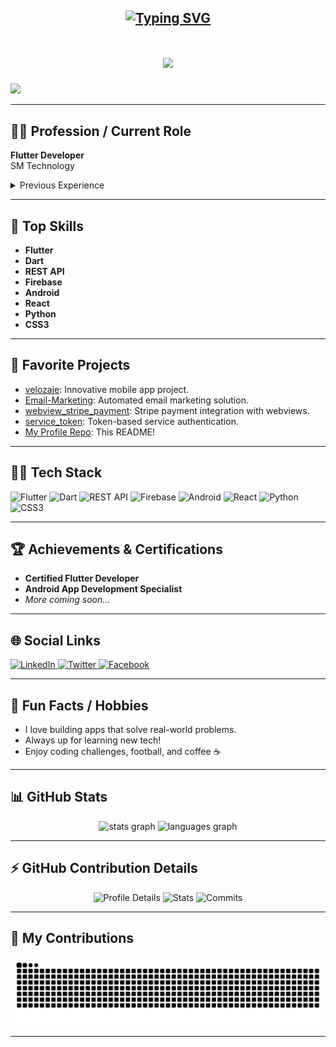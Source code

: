 <!-- 
👋 Hi! My name is Md Nishad, a passionate Flutter Developer at SM Technology.
Previously, I worked as a Mobile App Developer at Cellsweb IT Solutions Ltd.
-->

<h2 align="center">
  <a href="https://git.io/typing-svg">
    <img src="https://readme-typing-svg.demolab.com?font=Fira+Code&pause=1000&color=FF0000&center=true&vCenter=true&width=435&lines=Welcome+to+my+profile!" alt="Typing SVG" />
  </a>
</h2>

<h1 align="center">
  <img src="https://readme-typing-svg.herokuapp.com/?font=Righteous&size=35&center=true&vCenter=true&width=500&height=70&duration=4000&color=FF0000&lines=Hi+There!+👋;+I'm+Nishad+Miah!;+Flutter+Developer" />
</h1>

![](https://komarev.com/ghpvc/?username=NishadMiah&color=red)

---

## 👨‍💻 Profession / Current Role
**Flutter Developer**  
SM Technology

<details>
  <summary>Previous Experience</summary>
  <ul>
    <li><strong>Mobile App Developer</strong> — Cellsweb IT Solutions Ltd</li>
  </ul>
</details>

---

## 🚀 Top Skills
- **Flutter**
- **Dart**
- **REST API**
- **Firebase**
- **Android**
- **React**
- **Python**
- **CSS3**

---

## 🌟 Favorite Projects

- [velozaje](https://github.com/Mdsumon743/velozaje): Innovative mobile app project.
- [Email-Marketing](https://github.com/NishadMiah/Email-Marketing): Automated email marketing solution.
- [webview_stripe_payment](https://github.com/NishadMiah/webview_stripe_payment): Stripe payment integration with webviews.
- [service_token](https://github.com/shohanur55/service_token): Token-based service authentication.
- [My Profile Repo](https://github.com/NishadMiah/NishadMiah): This README!

---

## 🧑‍💻 Tech Stack

<div align="left">
  <img src="https://cdn.jsdelivr.net/gh/devicons/devicon/icons/flutter/flutter-original.svg" height="30" width="30" alt="Flutter" />
  <img src="https://cdn.jsdelivr.net/gh/devicons/devicon/icons/dart/dart-original.svg" height="30" width="30" alt="Dart" />
  <img src="https://img.shields.io/badge/REST%20API-ff0000?style=flat-square&logo=api" height="30" alt="REST API" />
  <img src="https://cdn.jsdelivr.net/gh/devicons/devicon/icons/firebase/firebase-plain.svg" height="30" width="30" alt="Firebase" />
  <img src="https://cdn.jsdelivr.net/gh/devicons/devicon/icons/android/android-original.svg" height="30" width="30" alt="Android" />
  <img src="https://cdn.jsdelivr.net/gh/devicons/devicon/icons/react/react-original.svg" height="30" width="30" alt="React" />
  <img src="https://cdn.jsdelivr.net/gh/devicons/devicon/icons/python/python-original.svg" height="30" width="30" alt="Python" />
  <img src="https://cdn.jsdelivr.net/gh/devicons/devicon/icons/css3/css3-original.svg" height="30" width="30" alt="CSS3" />
</div>

---

## 🏆 Achievements & Certifications
- **Certified Flutter Developer**
- **Android App Development Specialist**
- *More coming soon...*

---

## 🌐 Social Links

<div align="left">
  <a href="https://www.linkedin.com/in/md-nishad-islam-12b567245/" target="_blank">
    <img src="https://img.shields.io/static/v1?message=LinkedIn&logo=linkedin&label=&color=0077B5&logoColor=white&labelColor=&style=for-the-badge" height="35" alt="LinkedIn" />
  </a>
  <a href="https://twitter.com/MM04743505" target="_blank">
    <img src="https://img.shields.io/static/v1?message=Twitter&logo=twitter&label=&color=1DA1F2&logoColor=white&labelColor=&style=for-the-badge" height="35" alt="Twitter" />
  </a>
  <a href="https://www.facebook.com/devMdNishadMiah" target="_blank">
    <img src="https://img.shields.io/static/v1?message=Facebook&logo=facebook&label=&color=1877F2&logoColor=white&labelColor=&style=for-the-badge" height="35" alt="Facebook" />
  </a>
</div>

---

## 🎯 Fun Facts / Hobbies
- I love building apps that solve real-world problems.
- Always up for learning new tech!
- Enjoy coding challenges, football, and coffee ☕

---

## 📊 GitHub Stats

<div align="center">
  <img src="https://github-readme-stats.vercel.app/api?username=NishadMiah&hide_title=false&hide_rank=false&show_icons=true&include_all_commits=true&count_private=true&disable_animations=false&theme=dracula&locale=en&hide_border=false" height="150" alt="stats graph" />
  <img src="https://github-readme-stats.vercel.app/api/top-langs?username=NishadMiah&locale=en&hide_title=false&layout=compact&card_width=320&langs_count=5&theme=dracula&hide_border=false" height="150" alt="languages graph" />
</div>

---

## ⚡ GitHub Contribution Details

<div align="center">
  <img src="https://github-profile-summary-cards.vercel.app/api/cards/profile-details?username=NishadMiah&theme=radical" width="75%" alt="Profile Details" />
  <img src="https://github-profile-summary-cards.vercel.app/api/cards/stats?username=NishadMiah&theme=radical" width="40%" alt="Stats" />
  <img src="https://github-profile-summary-cards.vercel.app/api/cards/productive-time?username=NishadMiah&theme=radical" width="40%" alt="Commits" />
</div>

---

## 🐍 My Contributions

<div align="center">
  <img alt="snake eating my contributions" src="https://raw.githubusercontent.com/golamshakib/golamshakib/output/github-contribution-grid-snake.svg" />
</div>

---

<br/>
